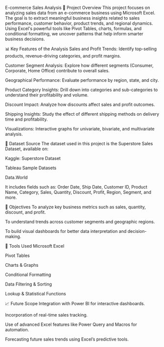 E-commerce Sales Analysis
📌 Project Overview
This project focuses on analyzing sales data from an e-commerce business using Microsoft Excel. The goal is to extract meaningful business insights related to sales performance, customer behavior, product trends, and regional dynamics. Using Excel's powerful tools like Pivot Tables, charts, formulas, and conditional formatting, we uncover patterns that help inform smarter business decisions.

📊 Key Features of the Analysis
Sales and Profit Trends: Identify top-selling products, revenue-driving categories, and profit margins.

Customer Segment Analysis: Explore how different segments (Consumer, Corporate, Home Office) contribute to overall sales.

Geographical Performance: Evaluate performance by region, state, and city.

Product Category Insights: Drill down into categories and sub-categories to understand their profitability and volume.

Discount Impact: Analyze how discounts affect sales and profit outcomes.

Shipping Insights: Study the effect of different shipping methods on delivery time and profitability.

Visualizations: Interactive graphs for univariate, bivariate, and multivariate analysis.

📂 Dataset Source
The dataset used in this project is the Superstore Sales Dataset, available on:

Kaggle: Superstore Dataset

Tableau Sample Datasets

Data.World

It includes fields such as: Order Date, Ship Date, Customer ID, Product Name, Category, Sales, Quantity, Discount, Profit, Region, Segment, and more.

🎯 Objectives
To analyze key business metrics such as sales, quantity, discount, and profit.

To understand trends across customer segments and geographic regions.

To build visual dashboards for better data interpretation and decision-making.

📌 Tools Used
Microsoft Excel

Pivot Tables

Charts & Graphs

Conditional Formatting

Data Filtering & Sorting

Lookup & Statistical Functions

📈 Future Scope
Integration with Power BI for interactive dashboards.

Incorporation of real-time sales tracking.

Use of advanced Excel features like Power Query and Macros for automation.

Forecasting future sales trends using Excel’s predictive tools.
